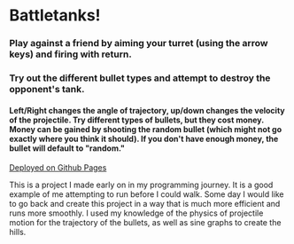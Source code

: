 # Battletanks!

### Play against a friend by aiming your turret (using the arrow keys) and firing with return. 
### Try out the different bullet types and attempt to destroy the opponent's tank.

#### Left/Right changes the angle of trajectory, up/down changes the velocity of the projectile. Try different types of bullets, but they cost money. Money can be gained by shooting the random bullet (which might not go exactly where you think it should). If you don't have enough money, the bullet will default to "random."

[Deployed on Github Pages](https://seely1991.github.io/battletanks/)


This is a project I made early on in my programming journey. It is a good example of me attempting to run before I could walk. 
Some day I would like to go back and create this project in a way that is much more efficient and runs more smoothly. I used my knowledge of the physics of projectile motion for the trajectory of the bullets, as well as sine graphs to create the hills. 
